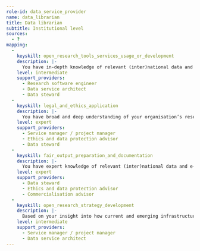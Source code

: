 ```yaml
---
role-id: data_service_provider
name: data_librarian
title: Data librarian
subtitle: Institutional level
sources: 
  - ?
mapping: 
  - 
    keyskill: open_research_tools_services_usage_or_development
    description: |-
      You have in-depth knowledge of relevant (inter)national data and e-infrastructure services for making data FAIR, and keeping it FAIR.  You identify and respond to the needs for services and resources, ensuring those provided are also FAIR, and as open as possible to reuse by researchers affiliated with the organisation, and by other users according to organisational policy and legal obligations. You take ownership responsibility for the development, set-up and update of suitable support tools or services, monitor availability and use, and ensure delivery of training on their effective application. Liaising with relevant professional services, e.g. research software engineers and data service architects, you ensure the organisation’s service management processes are followed.
    level: intermediate
    support_providers: 
      - Research software engineer
      - Data service architect
      - Data steward
  - 
    keyskill: legal_and_ethics_application
    description: |-
      You have broad and deep understanding of your organisation’s research strategy and how FAIR data and software outputs contribute to its implementation. You have in-depth knowledge of legal and ethical frameworks applicable to research communities you support, and of the role of FAIR data in underpinning research integrity. Liaising with senior stakeholders and your organisation's professional services, you formulate RDM policy to align with relevant funder policies, including for Data Management Plans. You establish systems and processes, including advice and training, to ensure data management is aligned with processes for research ethics, data protection and academic conduct.
    level: expert
    support_providers: 
      - Service manager / project manager
      - Ethics and data protection advisor
      - Data steward
  - 
    keyskill: fair_output_preparation_and_documentation
    description: |-
      You have expert knowledge of relevant (inter)national data and e-infrastructure services and provide advice on their alignment with current standards and resources available from the organisation to assist researchers in making their outputs FAIR. You ensure guidance and instruction is available on making data findable, and that standard solutions are available for cleaning data to make it actionable and interoperable for reuse.  With in-depth knowledge of ethical and commercial constraints on data access, you monitor liaison with relevant professional services and systems across the organisation. You ensure expert advice is available on appraising and selecting data of value for reuse, and on good practice in managing software code, including versioning and documentation.
    level: expert
    support_providers: 
      - Data steward
      - Ethics and data protection advisor
      - Commercialisation advisor
  - 
    keyskill: open_research_strategy_development
    description: |-
      Based on your insight into how current and emerging infrastructure and tools may support implementation of RDM policies in the research areas you support, you formulate a strategy or roadmap for implementing FAIR principles through participation in relevant committees and working groups. Your advise on the development of standard solutions for recurring RDM issues and monitor the availability of support. With extensive knowledge of relevant skills and the resources available to develop skills, you initiate and support training and recruitment of colleagues in professional services to support data management.
    level: intermediate
    support_providers: 
      - Service manager / project manager
      - Data service architect
---
```

